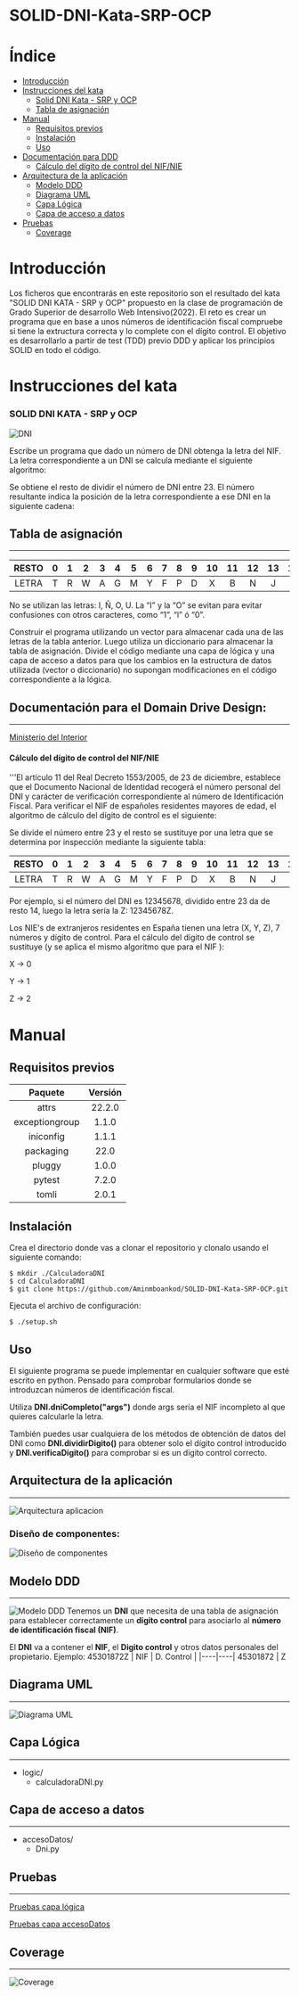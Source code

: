 # SOLID-DNI-Kata-SRP-OCP
# Índice

+   [Introducción](#introducción)
+   [Instrucciones del kata](#instrucciones-del-kata)
    +   [Solid DNI Kata - SRP y OCP](#solid-dni-kata---srp-y-ocp)
    +   [Tabla de asignación](#tabla-de-asignación)
+   [Manual](#manual)
    +   [Requisitos previos](#requisitos-previos)
    +   [Instalación](#instalación)
    +   [Uso](#uso)
+   [Documentación para DDD](#documentación-para-el-domain-drive-design)
    +   [Cálculo del dígito de control del NIF/NIE](#cálculo-del-dígito-de-control-del-nifnie)
+   [Arquitectura de la aplicación](#arquitectura-de-la-aplicación)
    +   [Modelo DDD](#modelo-ddd)
    +   [Diagrama UML](#diagrama-uml)
    +   [Capa Lógica](#capa-lógica)
    +   [Capa de acceso a datos](#capa-de-acceso-a-datos)
+   [Pruebas](#pruebas)
    +   [Coverage](#coverage)




# Introducción

Los ficheros que encontrarás en este repositorio son el resultado del kata "SOLID DNI KATA - SRP y OCP" propuesto en la clase de programación de Grado Superior de desarrollo Web Intensivo(2022).
El reto es crear un programa que en base a unos números de identificación fiscal compruebe si tiene la extructura correcta y lo complete con el dígito control.
El objetivo es desarrollarlo a partir de test (TDD) previo DDD y aplicar los principios SOLID en todo el código.

# Instrucciones del kata

### SOLID DNI KATA - SRP y OCP 

![DNI](/docs/images/dni.jpg)

Escribe un programa que dado un número de DNI obtenga la letra del NIF. La letra correspondiente a un DNI se calcula mediante el siguiente algoritmo: 

Se obtiene el resto de dividir el número de DNI entre 23. 
El número resultante indica la posición de la letra correspondiente a ese DNI en la siguiente cadena:

## Tabla de asignación
---

| RESTO | 0 | 1 | 2 | 3 | 4 | 5 | 6 | 7 | 8 | 9 | 10 | 11 | 12 | 13 | 14 | 15 | 16 | 17 | 18 | 19 | 20 | 21 | 22 |
|:---:|:---:|:---:|:---:|:---:|:---:|:---:|:---:|:---:|:---:|:---:|:---:|:---:|:---:|:---:|:---:|:---:|:---:|:---:|:---:|:---:|:---:|:---:|:---:|
| LETRA | T | R | W | A | G | M | Y | F | P | D | X | B | N |J | Z | S | Q | V | H | L | C | K | E |
	 	 	
No se utilizan las letras: I, Ñ, O, U.
La “I” y la “O” se evitan para evitar confusiones con otros caracteres, como “1”, “l” ó “0”.

Construir el programa utilizando un vector para almacenar cada una de las letras de la tabla anterior. Luego utiliza un diccionario para almacenar la tabla de asignación. Divide el código mediante una capa de lógica y una capa de acceso a datos para que los cambios en la estructura de datos utilizada (vector o diccionario) no supongan modificaciones en el código correspondiente a la lógica.

## Documentación para el Domain Drive Design:
----

[Ministerio del Interior](https://www.interior.gob.es/opencms/ca/servicios-al-ciudadano/tramites-y-gestiones/dni/calculo-del-digito-de-control-del-nif-nie/)

#### Cálculo del dígito de control del NIF/NIE

'''El artículo 11 del Real Decreto 1553/2005, de 23 de  diciembre, establece que el Documento Nacional de Identidad recogerá el número personal del DNI y carácter de verificación correspondiente al número de Identificación Fiscal. Para verificar el NIF de españoles residentes mayores de edad, el algoritmo de cálculo del dígito de control es el siguiente: 

Se divide el número entre 23 y el resto se sustituye por una letra que se determina por inspección mediante la siguiente tabla:


| RESTO | 0 | 1 | 2 | 3 | 4 | 5 | 6 | 7 | 8 | 9 | 10 | 11 | 12 | 13 | 14 | 15 | 16 | 17 | 18 | 19 | 20 | 21 | 22 |
|:---:|:---:|:---:|:---:|:---:|:---:|:---:|:---:|:---:|:---:|:---:|:---:|:---:|:---:|:---:|:---:|:---:|:---:|:---:|:---:|:---:|:---:|:---:|:---:|
| LETRA | T | R | W | A | G | M | Y | F | P | D | X | B | N |J | Z | S | Q | V | H | L | C | K | E |

 
Por ejemplo, si el número del DNI es 12345678, dividido entre 23 da de resto 14, luego la letra sería la Z: 12345678Z.
 
Los NIE's de extranjeros residentes en España tienen una letra (X, Y, Z), 7 números y dígito de control. Para el cálculo del dígito de control se sustituye
(y se aplica el mismo algoritmo que para el NIF ):

X → 0

Y → 1

Z → 2


# Manual

## Requisitos previos
| Paquete | Versión |
|:----:|:----:|
|attrs | 22.2.0
| exceptiongroup | 1.1.0 
| iniconfig | 1.1.1 |
| packaging | 22.0 | 
| pluggy | 1.0.0 |
| pytest | 7.2.0 |
| tomli | 2.0.1

## Instalación

Crea el directorio donde vas a clonar el repositorio  y clonalo usando el siguiente comando:
```
$ mkdir ./CalculadoraDNI
$ cd CalculadoraDNI
$ git clone https://github.com/Aminmboankod/SOLID-DNI-Kata-SRP-OCP.git
```
Ejecuta el archivo de configuración:
```
$ ./setup.sh
```
## Uso
El siguiente programa se puede implementar en cualquier software que esté escrito en python. Pensado para comprobar formularios donde se introduzcan números de identificación fiscal.

Utiliza **DNI.dniCompleto("args")** donde args sería el NIF incompleto al que quieres calcularle la letra.

También puedes usar cualquiera de los métodos de obtención de datos del DNI como **DNI.dividirDigito()** para obtener solo el dígito control introducido y **DNI.verificaDigito()** para comprobar si es un dígito control correcto.


## Arquitectura de la aplicación
---
![Arquitectura aplicacion](/docs/images/ArquitecturaAPP.drawio.png)
### Diseño de componentes:
![Diseño de componentes](/docs/images/Dise%C3%B1oComponentes.drawio.png)

## Modelo DDD
---
![Modelo DDD](/docs/images/DDD.drawio.png)
Tenemos un **DNI** que necesita de una tabla de asignación para establecer correctamente un **digito control** para asociarlo al **número de identificación fiscal (NIF)**. 

El **DNI** va a contener el **NIF**, el **Digito control** y otros datos personales del propietario.
Ejemplo: 45301872Z
| NIF | D. Control |
|----|----|
45301872 | Z

## Diagrama UML
---
![Diagrama UML](/docs/images/DNI_UML.drawio.png)

## Capa Lógica
---

+ logic/
    - calculadoraDNI.py

## Capa de acceso a datos
---
+ accesoDatos/
    - Dni.py

## Pruebas
---
[Pruebas capa lógica](/test/test_Dni.py)

[Pruebas capa accesoDatos](/test/test_calculadoraDNI.py)
## Coverage
---
![Coverage](/docs/images/coverage.png)
